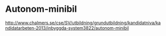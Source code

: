 Autonom-minibil
===============

http://www.chalmers.se/cse/SV/utbildning/grundutbildning/kandidatniva/kandidatarbeten-2013/inbyggda-system3822/autonom-minibil